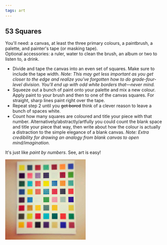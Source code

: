 ```yaml
---
tags: art
---
```


<article>
<h1>53 Squares</h1>
<section><p>You'll need: a canvas, at least the three primary colours, a paintbrush, a palette, and painter's tape (or masking tape).<br/>Optional accessories: a ruler, water to clean the brush, an album or two to listen to, a drink.</p>
<ul>
	<li>Divide and tape the canvas into an even set of squares. Make sure to include the tape width. <em>Note: This may get less important as you get closer to the edge and realize you've forgotten how to do grade-four-level division. You'll end up with odd white borders that—never mind.</em></li>
	<li>Squeeze out a bunch of paint onto your palette and mix a new colour. Apply paint to your brush and then to one of the canvas squares. For straight, sharp lines paint right over the tape.</li>
	<li>Repeat step 2 until you <del>get bored</del> think of a clever reason to leave a bunch of spaces white.</li>
	<li>Count how many squares are coloured and title your piece with that number. Alternatively/abstractly/artfully you could count the blank space and title your piece that way, then write about how the colour is actually a distraction to the simple elegance of a blank canvas. <em>Note: Extra credibility for drawing an analogy from blank canvas to open mind/imagination.</em></li>
</ul>
<p>It's just like <em>paint by numbers</em>. See, art is easy!</p>
</section>
<aside><a href="images/53Squares.jpg" class="luminous" title="53 Squares"><img src="images/53Squares-thumb.jpg" width="258" height="258"></a></aside>
</article>

